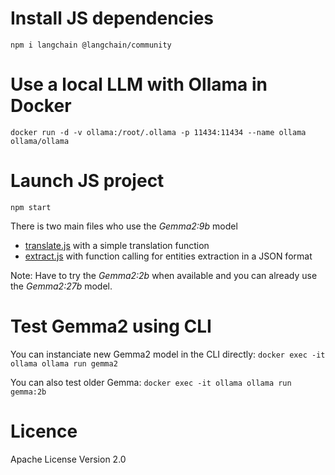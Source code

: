 # Install JS dependencies

`npm i langchain @langchain/community`

# Use a local LLM with Ollama in Docker

`docker run -d -v ollama:/root/.ollama -p 11434:11434 --name ollama ollama/ollama`

# Launch JS project

`npm start`

There is two main files who use the *Gemma2:9b* model
- [translate.js](./blob/main/translate.js) with a simple translation function
- [extract.js](./blob/main/extract.js) with function calling for entities extraction in a JSON format

Note: Have to try the *Gemma2:2b* when available and you can already use the *Gemma2:27b* model.

# Test Gemma2 using CLI

You can instanciate new Gemma2 model in the CLI directly: `docker exec -it ollama ollama run gemma2`

You can also test older Gemma: `docker exec -it ollama ollama run gemma:2b`

# Licence

Apache License Version 2.0
